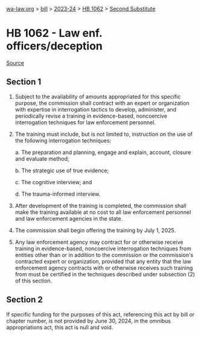 [wa-law.org](/) > [bill](/bill/) > [2023-24](/bill/2023-24/) > [HB 1062](/bill/2023-24/hb/1062/) > [Second Substitute](/bill/2023-24/hb/1062/S2/)

# HB 1062 - Law enf. officers/deception

[Source](http://lawfilesext.leg.wa.gov/biennium/2023-24/Pdf/Bills/House%20Bills/1062-S2.pdf)

## Section 1
1. Subject to the availability of amounts appropriated for this specific purpose, the commission shall contract with an expert or organization with expertise in interrogation tactics to develop, administer, and periodically revise a training in evidence-based, noncoercive interrogation techniques for law enforcement personnel.

2. The training must include, but is not limited to, instruction on the use of the following interrogation techniques:

    a. The preparation and planning, engage and explain, account, closure and evaluate method;

    b. The strategic use of true evidence;

    c. The cognitive interview; and

    d. The trauma-informed interview.

3. After development of the training is completed, the commission shall make the training available at no cost to all law enforcement personnel and law enforcement agencies in the state.

4. The commission shall begin offering the training by July 1, 2025.

5. Any law enforcement agency may contract for or otherwise receive training in evidence-based, noncoercive interrogation techniques from entities other than or in addition to the commission or the commission's contracted expert or organization, provided that any entity that the law enforcement agency contracts with or otherwise receives such training from must be certified in the techniques described under subsection (2) of this section.

## Section 2
If specific funding for the purposes of this act, referencing this act by bill or chapter number, is not provided by June 30, 2024, in the omnibus appropriations act, this act is null and void.
